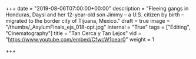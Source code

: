+++
date = "2019-08-06T07:00:00+00:00"
description = "Fleeing gangs in Honduras, Daysi and her 12-year-old son Jimmy – a U.S. citizen by birth – migrated to the border city of Tijuana, Mexico."
draft = true
image = "/thumbs/_AsylumFinals_ejs_018-opt.jpg"
internal = "True"
tags = ["Editing", "Cinematography"]
title = "Tan Cerca y Tan Lejos"
vid = "https://www.youtube.com/embed/CfwcW1pear0"
weight = 1

+++
